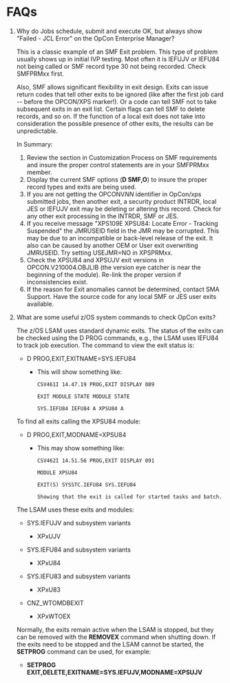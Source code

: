 # FAQs

1. Why do Jobs schedule, submit and execute OK, but always show "Failed - JCL Error" on the OpCon Enterprise Manager?

    This is a classic example of an SMF Exit problem. This type of problem usually shows up in initial IVP testing. Most often it is IEFUJV or IEFU84 not being called or SMF record type 30 not being recorded. Check SMFPRMxx first.
    
    Also, SMF allows significant flexibility in exit design. Exits can issue return codes that tell other exits to be ignored (like after the first job card -- before the OPCON/XPS marker!). Or a code can tell SMF not to take subsequent exits in an exit list. Certain flags can tell SMF to delete records, and so on. If the function of a local exit does not take into consideration the possible presence of other exits, the results can be unpredictable.
    
    In Summary:
    
    1. Review the section in Customization Process on SMF requirements and insure the proper control statements are in your SMFPRMxx member.
    2. Display the current SMF options (**D SMF,O**) to insure the proper record types and exits are being used.
    3. If you are not getting the OPCONV*NN* identifier in OpCon/xps submitted jobs, then another exit, a security product INTRDR, local JES or IEFUJV exit may be deleting or altering this record. Check for any other exit processing in the INTRDR, SMF or JES.
    4. If you receive message "XPS109E XPSU84: Locate Error - Tracking Suspended" the JMRUSEID field in the JMR may be corrupted. This may be due to an incompatible or back-level release of the exit. It also can be caused by another OEM or User exit overwriting JMRUSEID. Try setting USEJMR=NO in XPSPRMxx.
    5. Check the XPSU84 and XPSUJV exit versions in OPCON.V210004.OBJLIB (the version eye catcher is near the beginning of the module). Re-link the proper version if inconsistencies exist.
    6. If the reason for Exit anomalies cannot be determined, contact SMA Support. Have the source code for any local SMF or JES user exits available.
    
2. What are some useful z/OS system commands to check OpCon exits?

    The z/OS LSAM uses standard dynamic exits. The status of the exits can be checked using the D PROG commands, e.g., the LSAM uses IEFU84 to track job execution. The command to view the exit status is:
    
    - D PROG,EXIT,EXITNAME=SYS.IEFU84
    
      - This will show something like:
    
            CSV461I 14.47.19 PROG,EXIT DISPLAY 089
    
            EXIT MODULE STATE MODULE STATE
    
            SYS.IEFU84 IEFU84 A XPSU84 A
    
    To find all exits calling the XPSU84 module:
    
    - D PROG,EXIT,MODNAME=XPSU84
    
      - This may show something like:
    
            CSV462I 14.51.56 PROG,EXIT DISPLAY 091
    
            MODULE XPSU84
    
            EXIT(S) SYSSTC.IEFU84 SYS.IEFU84
    
            Showing that the exit is called for started tasks and batch.
    
    The LSAM uses these exits and modules:
    
    - SYS.IEFUJV and subsystem variants
      - XPxUJV
    
    - SYS.IEFU84 and subsystem variants
      - XPxU84
    
    - SYS.IEFU83 and subsystem variants
      - XPxU83
    
    - CNZ_WTOMDBEXIT
    
      - XPxWTOEX
    
    Normally, the exits remain active when the LSAM is stopped, but they can be removed with the **REMOVEX** command when shutting down. If the exits need to be stopped and the LSAM cannot be started, the **SETPROG** command can be used, for example:
    
    - **SETPROG EXIT,DELETE,EXITNAME=SYS.IEFUJV,MODNAME=XPSUJV**
